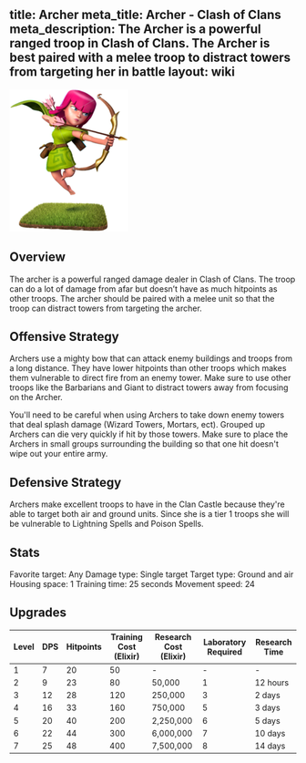 title: Archer
meta_title: Archer - Clash of Clans
meta_description: The Archer is a powerful ranged troop in Clash of Clans. The Archer is best paired with a melee troop to distract towers from targeting her in battle
layout: wiki
---
<img src="/images/clash-of-clans/archer/archer.png" alt="archer" width="208" height="250" class="aligncenter">

## Overview

The archer is a powerful ranged damage dealer in Clash of Clans. The troop can do a lot of damage from afar but doesn’t have as much hitpoints as other troops. The archer should be paired with a melee unit so that the troop can distract towers from targeting the archer.

## Offensive Strategy
Archers use a mighty bow that can attack enemy buildings and troops from a long distance. They have lower hitpoints than other troops which makes them vulnerable to direct fire from an enemy tower. Make sure to use other troops like the Barbarians and Giant to distract towers away from focusing on the Archer.

You'll need to be careful when using Archers to take down enemy towers that deal splash damage (Wizard Towers, Mortars, ect). Grouped up Archers can die very quickly if hit by those towers. Make sure to place the Archers in small groups surrounding the building so that one hit doesn't wipe out your entire army.

## Defensive Strategy
Archers make excellent troops to have in the Clan Castle because they're able to target both air and ground units. Since she is a tier 1 troops she will be vulnerable to Lightning Spells and Poison Spells. 

## Stats

Favorite target: Any
Damage type: Single target
Target type: Ground and air
Housing space: 1
Training time: 25 seconds
Movement speed: 24

## Upgrades

| Level | DPS | Hitpoints | Training Cost (Elixir) | Research Cost (Elixir) | Laboratory Required | Research Time |
|-------|-----|-----------|------------------------|------------------------|---------------------|---------------|
| 1     | 7   | 20        | 50                     | -                      | -                   | -             |
| 2     | 9   | 23        | 80                     | 50,000                 | 1                   | 12 hours      |
| 3     | 12  | 28        | 120                    | 250,000                | 3                   | 2 days        |
| 4     | 16  | 33        | 160                    | 750,000                | 5                   | 3 days        |
| 5     | 20  | 40        | 200                    | 2,250,000              | 6                   | 5 days        |
| 6     | 22  | 44        | 300                    | 6,000,000              | 7                   | 10 days       |
| 7     | 25  | 48        | 400                    | 7,500,000              | 8                   | 14 days       |
